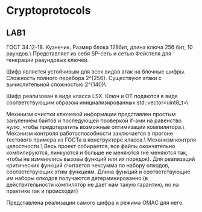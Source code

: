 # Cryptoprotocols
## LAB1
ГОСТ 34.12-18. Кузнечик.
Размер блока 128бит, длина ключа 256 бит, 10 раундов.\\
Представляет из себя SP-сеть и сетью Фейстеля для генерации рааундовых ключей.

Шифр является устойчивым для всех видов атак на блочные шифры. Сложность полного перебора 2^{256}. Существуют атаки с вычислительной сложностью 2^{140}\\

Шифр реализован в виде класса LSX. Ключ и ОТ подаются в виде соответствующим образом инициализированных std::vector<uint8_t>\\

Мехинизм очистки ключевой информации представлен простым занулением байтов и последующей проверкой if-ами на равенство нулю, чтобы предотвратить возможные оптимизации компилятора.\\
Механизм контроля работоспособности заключается в прогоне тестового примера из ГОСТа в конструкторе класса.\\
Механизм контрля целостности.\\
Весь проект собирается, все файлы окончательно компилируются, линкуются и больше не меняются (не меняются так, чтобы не изменялись вызовы функций или их порядок). Для реализаций критических функций считается чексумма по набору опкодов, соответствующих этим функциям. Длина функций и соответствующие им наборы опкодов получаются детерминированно (в действительности компилятор не дает нам такую гарантию, но на практике так и происходит)




Представлена реализации самого шифра и режима OMAC для него.







